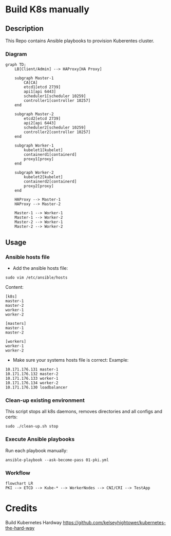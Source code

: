 # Build K8s manually
## Description
This Repo contains Ansible playbooks to provision Kuberentes cluster.
### Diagram 
```mermaid
graph TD;
    LB[Client/Admin] --> HAProxy[HA Proxy]

    subgraph Master-1
        CA[CA]
        etcd1[etcd 2739]
        api1[api 6443]
        scheduler1[scheduler 10259]
        controller1[controller 10257]
    end

    subgraph Master-2
        etcd2[etcd 2739]
        api2[api 6443]
        scheduler2[scheduler 10259]
        controller2[controller 10257]
    end

    subgraph Worker-1
        kubelet1[kubelet]
        containerd1[containerd]
        proxy1[proxy]
    end

    subgraph Worker-2
        kubelet2[kubelet]
        containerd2[containerd]
        proxy2[proxy]
    end

    HAProxy --> Master-1
    HAProxy --> Master-2

    Master-1 --> Worker-1
    Master-1 --> Worker-2
    Master-2 --> Worker-1
    Master-2 --> Worker-2
```

## Usage
### Ansible hosts file

* Add the ansible hosts file:
```
sudo vim /etc/ansible/hosts
```
Content:
```
[k8s]
master-1
master-2
worker-1
worker-2

[masters]
master-1
master-2

[workers]
worker-1
worker-2
```
* Make sure your systems hosts file is correct:
Example:
```
10.171.176.131 master-1
10.171.176.132 master-2
10.171.176.133 worker-1
10.171.176.134 worker-2
10.171.176.130 loadbalancer
```

### Clean-up existing environment

This script stops all k8s daemons, removes directories and all configs and certs:
```
sudo ./clean-up.sh stop
```

### Execute Ansible playbooks

Run each playbook manually:
```
ansible-playbook --ask-become-pass 01-pki.yml
```
### Workflow
```mermaid
flowchart LR
PKI --> ETCD --> Kube-* --> WorkerNodes --> CNI/CRI --> TestApp
```

# Credits
Build Kubernetes Hardway
https://github.com/kelseyhightower/kubernetes-the-hard-way
